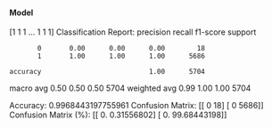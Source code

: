 #### Model
[1 1 1 ... 1 1 1]
Classification Report:
              precision    recall  f1-score   support

           0       0.00      0.00      0.00        18
           1       1.00      1.00      1.00      5686

    accuracy                           1.00      5704
   macro avg       0.50      0.50      0.50      5704
weighted avg       0.99      1.00      1.00      5704

Accuracy: 0.9968443197755961
Confusion Matrix:
[[   0   18]
 [   0 5686]]
Confusion Matrix (%):
[[ 0.          0.31556802]
 [ 0.         99.68443198]]
